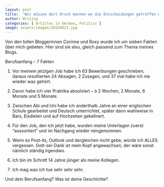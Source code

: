 ```yaml
---
layout: post
title:  "Wir müssen dort Druck machen wo die Entscheidungen getroffen werden"
author: Writing
categories: [ Articles in German, Politics ]
image: assets/images/20150623.jpg
---
```


Von den tollen Bloggerinnen Corinne und Roxy wurde ich um sieben Fakten über mich gebeten. Hier sind sie also, gleich passend zum Thema meines Blogs.

Berufsanfang – 7 Fakten
1. Vor meinem jetzigen Job habe ich 63 Bewerbungen geschrieben; daraus resultierten 24 Absagen, 2 Zusagen, und 37 mal habe ich nie wieder was gehört.

2. Davor habe ich vier Praktika absolviert – à 2 Wochen, 2 Monate, 6 Monate und 5 Monate.

3. Zwischen Abi und Uni habe ich anderthalb Jahre an einer englischen Schule gearbeitet und Deutsch unterrichtet, später dann wahlweise in Bars, Eisdielen und auf Hochzeiten gekellnert.

4. Für den Job, den ich jetzt habe, wurden meine Unterlagen zuerst “aussortiert” und im Nachgang wieder reingenommen.

5. Wenn es Post-its, Outlook und dergleichen nicht gebe, würde ich ALLES vergessen. Gott-sei-Dank ist mein Kopf angewachsen, der wäre sonst nämlich ständig irgendwo.

6. Ich bin im Schnitt 14 Jahre jünger als meine Kollegen.

7. Ich mag was ich tue sehr sehr sehr.

Und dein Berufsanfang?
Was ist deine Geschichte?

